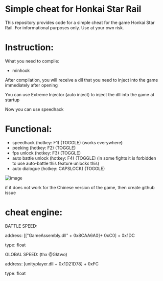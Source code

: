# Simple cheat for Honkai Star Rail
This repository provides code for a simple cheat for the game Honkai Star Rail. For informational purposes only. Use at your own risk.

# Instruction:
What you need to compile:
- minhook

After compilation, you will receive a dll that you need to inject into the game immediately after opening

You can use Extreme Injector (auto inject) to inject the dll into the game at startup

Now you can use speedhack

# Functional:
- speedhack (hotkey: F1) (TOGGLE) (works everywhere)
- peeking (hotkey: F2) (TOGGLE)
- fps unlock (hotkey: F3) (TOGGLE)
- auto battle unlock (hotkey: F4) (TOGGLE) (in some fights it is forbidden to use auto-battle this feature unlocks this)
- auto dialogue (hotkey: CAPSLOCK) (TOGGLE)

![image](https://user-images.githubusercontent.com/113752393/235335594-638626bf-b598-4c60-ab05-852968dfe0a3.png)

if it does not work for the Chinese version of the game, then create github issue

# cheat engine:
BATTLE SPEED:

address: [["GameAssembly.dll" + 0x8CAA6A0]+ 0xC0] + 0x1DC

type: float

GLOBAL SPEED: (thx @Gktwo)

address: [unityplayer.dll + 0x1D21D78] + 0xFC

type: float
